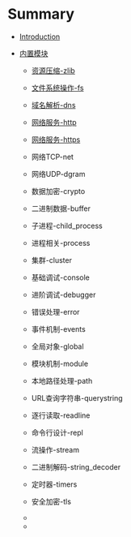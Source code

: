 # Summary

* [Introduction](README.md)
* [内置模块](内置模块.md)

  * [资源压缩-zlib](模块/zlib.md)
  * [文件系统操作-fs](文件系统操作-fs.md)
  * [域名解析-dns](模块/dns.md)
  * [网络服务-http](网络服务-http.md)
  * [网络服务-https](网络服务-https.md)
  * 网络TCP-net
  * 网络UDP-dgram
  * 数据加密-crypto
  * 二进制数据-buffer
  * 子进程-child\_process
  * 进程相关-process
  * 集群-cluster
  * 基础调试-console

  * 进阶调试-debugger

  * 错误处理-error

  * 事件机制-events

  * 全局对象-global

  * 模块机制-module

  * 本地路径处理-path

  * URL查询字符串-querystring

  * 逐行读取-readline

  * 命令行设计-repl

  * 流操作-stream

  * 二进制解码-string\_decoder

  * 定时器-timers
  * 安全加密-tls
  * 
  * 


